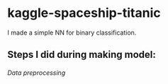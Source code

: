 # kaggle-spaceship-titanic
I made a simple NN for binary classification.

## Steps I did during making model:

###### Data preprocessing
